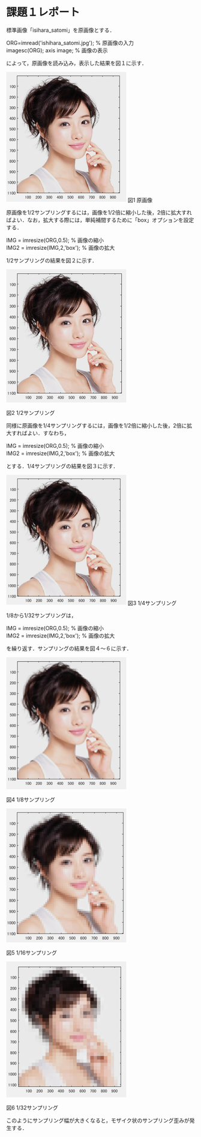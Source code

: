 # 課題１レポート

標準画像「isihara_satomi」を原画像とする．

ORG=imread('ishihara_satomi.jpg'); % 原画像の入力  
imagesc(ORG); axis image; % 画像の表示

によって，原画像を読み込み，表示した結果を図１に示す．

<img src="https://github.com/ShuheiSato6/lecture_image_processing/blob/master/kadai_img/kadai1-1.PNG" width="320px"> 
図1 原画像



原画像を1/2サンプリングするには，画像を1/2倍に縮小した後，2倍に拡大すればよい．なお，拡大する際には，単純補間するために「box」オプションを設定する．

IMG = imresize(ORG,0.5); % 画像の縮小  
IMG2 = imresize(IMG,2,'box'); % 画像の拡大

1/2サンプリングの結果を図２に示す．

<img src="https://github.com/ShuheiSato6/lecture_image_processing/blob/master/kadai_img/kadai1-2.PNG" width="320px"> 

図2 1/2サンプリング


同様に原画像を1/4サンプリングするには，画像を1/2倍に縮小した後，2倍に拡大すればよい．すなわち，

IMG = imresize(ORG,0.5); % 画像の縮小  
IMG2 = imresize(IMG,2,'box'); % 画像の拡大

とする．1/4サンプリングの結果を図３に示す．

<img src="https://github.com/ShuheiSato6/lecture_image_processing/blob/master/kadai_img/kadai1-3.PNG" width="320px">  
図3 1/4サンプリング


1/8から1/32サンプリングは，

IMG = imresize(ORG,0.5); % 画像の縮小  
IMG2 = imresize(IMG,2,'box'); % 画像の拡大

を繰り返す．サンプリングの結果を図４～６に示す．

<img src="https://github.com/ShuheiSato6/lecture_image_processing/blob/master/kadai_img/kadai1-4.PNG" width="320px">  

図4 1/8サンプリング

<img src="https://github.com/ShuheiSato6/lecture_image_processing/blob/master/kadai_img/kadai1-5.PNG" width="320px"> 

図5 1/16サンプリング

<img src="https://github.com/ShuheiSato6/lecture_image_processing/blob/master/kadai_img/kadai1-6.PNG" width="320px"> 

図6 1/32サンプリング

このようにサンプリング幅が大きくなると，モザイク状のサンプリング歪みが発生する．
